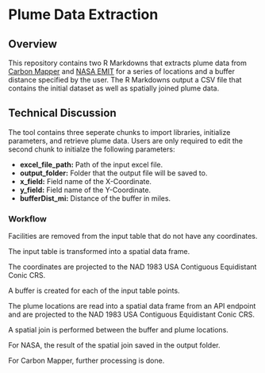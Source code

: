 # Plume Data Extraction

## Overview 
This repository contains two R Markdowns that extracts plume data from <a href="https://data.carbonmapper.org/" target="_blank">Carbon Mapper</a> and <a href="https://earth.jpl.nasa.gov/emit-mmgis-lb/?mission=EMIT&site=ert&mapLon=-103.84810013696554&mapLat=32.54933309954321&mapZoom=9&globeLon=0&globeLat=3.508354649267438e-15&globeZoom=2&globeCamera=9.000268457972838,-10000000,10.000298286636488,0,1,0&panePercents=0,100,0&on=3d9e9b7f-9c7c-4c92-94d8-dec04c300168$1.00,8fed617c-0c4e-4841-87d1-f4ffd1a56d4e$1.00,37414e25-e3d3-4b78-ade5-75edfe4e5da0$1.00,ba365157-1ba0-4c7e-9a3a-4bce7ad3ed13$0.70" target="_blank">NASA EMIT</a> for a series of locations and a buffer distance specified by the user. The R Markdowns output a CSV file that contains the initial dataset as well as spatially joined plume data.

## Technical Discussion
The tool contains three seperate chunks to import libraries, initialize parameters, and retrieve plume data. Users are only required to edit the second chunk to initialze the following parameters:
<ul>
 <li><b>excel_file_path:</b> Path of the input excel file.</li>
 <li><b>output_folder:</b> Folder that the output file will be saved to.</li>
 <li><b>x_field:</b> Field name of the X-Coordinate.</li>
 <li><b>y_field:</b> Field name of the Y-Coordinate.</li>
 <li><b>bufferDist_mi:</b> Distance of the buffer in miles.</li>
</ul>

### Workflow

Facilities are removed from the input table that do not have any coordinates.

The input table is transformed into a spatial data frame.

The coordinates are projected to the NAD 1983 USA Contiguous Equidistant Conic CRS.

A buffer is created for each of the input table points.

The plume locations are read into a spatial data frame from an API endpoint and are projected to the NAD 1983 USA Contiguous Equidistant Conic CRS.

A spatial join is performed between the buffer and plume locations.

For NASA, the result of the spatial join saved in the output folder.

For Carbon Mapper, further processing is done.
